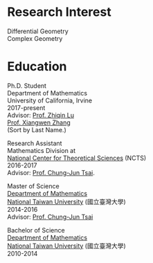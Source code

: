 # Research Interest
Differential Geometry  
Complex Geometry 


# Education

Ph.D. Student  
Department of Mathematics  
University of California, Irvine   
2017-present  
Advisor:    [Prof. Zhiqin Lu](https://www.math.uci.edu/~zlu/)  
            [Prof. Xiangwen Zhang](https://www.math.uci.edu/~xiangwen/)  
(Sort by Last Name.)  

Research Assistant  
Mathematics Division at  
[National Center for Theoretical Sciences](http://www.ncts.ntu.edu.tw) (NCTS)  
2016-2017  
Advisor:    [Prof. Chung-Jun Tsai](http://homepage.ntu.edu.tw/~cjtsai/). 

Master of Science   
[Department of Mathematics](http://www.math.ntu.edu.tw)   
[National Taiwan University](http://www.ntu.edu.tw) (國立臺灣大學)  
2014-2016  
Advisor:    [Prof. Chung-Jun Tsai](http://homepage.ntu.edu.tw/~cjtsai/)  

Bachelor of Science  
[Department of Mathematics](http://www.math.ntu.edu.tw)  
[National Taiwan University](http://www.ntu.edu.tw) (國立臺灣大學)   
2010-2014

